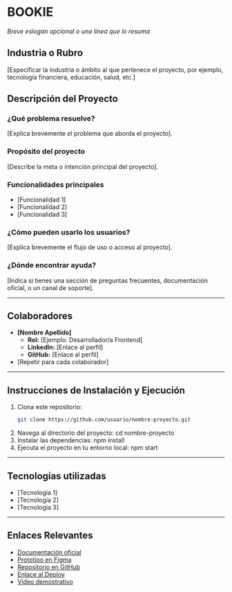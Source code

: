 # **BOOKIE**  
*Breve eslogan opcional o una línea que lo resuma*  

## **Industria o Rubro**  
[Especificar la industria o ámbito al que pertenece el proyecto, por ejemplo, tecnología financiera, educación, salud, etc.]  

## **Descripción del Proyecto**  
### **¿Qué problema resuelve?**  
[Explica brevemente el problema que aborda el proyecto].  

### **Propósito del proyecto**  
[Describe la meta o intención principal del proyecto].  

### **Funcionalidades principales**  
- [Funcionalidad 1]  
- [Funcionalidad 2]  
- [Funcionalidad 3]  

### **¿Cómo pueden usarlo los usuarios?**  
[Explica brevemente el flujo de uso o acceso al proyecto].  

### **¿Dónde encontrar ayuda?**  
[Indica si tienes una sección de preguntas frecuentes, documentación oficial, o un canal de soporte].  

---

## **Colaboradores**  
- **[Nombre Apellido]**  
  - **Rol:** [Ejemplo: Desarrollador/a Frontend]  
  - **LinkedIn:** [Enlace al perfil]  
  - **GitHub:** [Enlace al perfil]  
- [Repetir para cada colaborador]  

---

## **Instrucciones de Instalación y Ejecución**  
1. Clona este repositorio:  
   ```bash
   git clone https://github.com/usuario/nombre-proyecto.git
2. Navega al directorio del proyecto:
   cd nombre-proyecto
3. Instalar las dependencias:
   npm install
4. Ejecuta el proyecto en tu entorno local:
   npm start

---

 ## **Tecnologías utilizadas**
- [Tecnología 1]
- [Tecnología 2]
- [Tecnología 3]

---

## **Enlaces Relevantes**  
- [Documentación oficial](URL)  
- [Prototipo en Figma](URL)  
- [Repositorio en GitHub](URL)  
- [Enlace al Deploy](URL)  
- [Video demostrativo](URL)

```  


